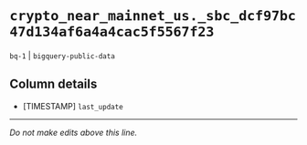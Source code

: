 # `crypto_near_mainnet_us._sbc_dcf97bc47d134af6a4a4cac5f5567f23`
`bq-1` | `bigquery-public-data`

## Column details
* [TIMESTAMP] `last_update`

-------------------------------------------------------------------------------
*Do not make edits above this line.*
